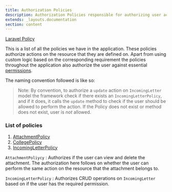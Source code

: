 ```yaml
---
title: Authorization Policies
description: Authorization Policies responsible for authorizing user actions based on permissions and several rules.
extends: _layouts.documentation
section: content
---
```



[Laravel Policy](https://laravel.com/docs/7.x/authorization#creating-policies)

This is a list of all the policies we have in the application. These policies authorize actions on the resource that they are defined on.
Apart from using custom logic based on the corresponding requirement the policies throughout the application also authorize the user against essential [permissions](/docs/permissions). 

The naming convention followed is like so: 
>Note: By convention, to authorize a `update` action on `IncomingLetter` model the framework check if there exists an `IncomingLetterPolicy`, and if it does, it calls the `update` method to check if the user should be allowed to perform the action. If the Policy does not exist or method does not exist, user is _not_ allowed.

### List of policies
1. [AttachmentPolicy](#attachment-policy)
2. [CollegePolicy](#college-policy)
2. [IncomingLetterPolicy](#incoming-letter-policy)


<a name="attachment-policy"></a>
`AttachmentPoliycy` : Authorizes if the user can view and delete the attachment. The authorization here follows on whether the user can  perform the same action on the resource that the attachment belongs to.

<a name="incoming-letter-policy"></a>
`IncomingLetterPolicy` : Authorizes CRUD operations on `IncomingLetter` based on if the user has the required permission.